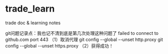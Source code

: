 # trade_learn
trade doc &amp; learning notes



git问题记录点：我也记不清到底是第几次处理这种问题了
failed to connect to github.com port 443
（1）取消代理
git config --global --unset http.proxy
git config --global --unset https.proxy
（2）获得成功！